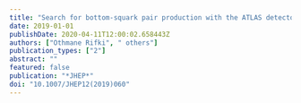 ```yaml
---
title: "Search for bottom-squark pair production with the ATLAS detector in final states containing Higgs bosons, $b$-jets and missing transverse momentum"
date: 2019-01-01
publishDate: 2020-04-11T12:00:02.658443Z
authors: ["Othmane Rifki", " others"]
publication_types: ["2"]
abstract: ""
featured: false
publication: "*JHEP*"
doi: "10.1007/JHEP12(2019)060"
---
```


